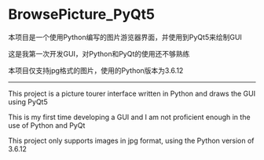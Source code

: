 # BrowsePicture_PyQt5

本项目是一个使用Python编写的图片游览器界面，并使用到PyQt5来绘制GUI

这是我第一次开发GUI，对Python和PyQt的使用还不够熟练

本项目仅支持jpg格式的图片，使用的Python版本为3.6.12

---

This project is a picture tourer interface written in Python and draws the GUI using PyQt5

This is my first time developing a GUI and I am not proficient enough in the use of Python and PyQt

This project only supports images in jpg format, using the Python version of 3.6.12
